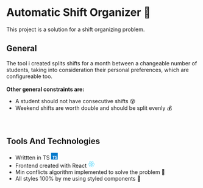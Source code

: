 # Automatic Shift Organizer 📆

This project is a solution for a shift organizing problem.
<br />
## General
The tool i created splits shifts for a month between a changeable number of students, taking into consideration their personal preferences, which are configureable too.
<br />
<br />
**Other general constraints are:**
- A student should not have consecutive shifts 😵
- Weekend shifts are worth double and should be split evenly 💰
<br />

## Tools And Technologies

- Writtten in TS <img src="https://raw.githubusercontent.com/devicons/devicon/master/icons/typescript/typescript-original.svg" height="18" width="18" />
- Frontend created with React <img src="https://raw.githubusercontent.com/devicons/devicon/master/icons/react/react-original.svg" height="18" width="18" />
- Min conflicts algorithm implemented to solve the problem 🤖
- All styles 100% by me using styled components 💅
